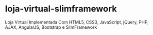 # loja-virtual-slimframework
Loja Virtual Implementada Com HTML5, CSS3, JavaScript, jQuery, PHP, AJAX, AngularJS, Bootstrap e SlimFramework
